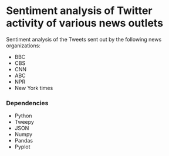 # Sentiment analysis of Twitter activity of various news outlets
Sentiment analysis of the Tweets sent out by the following news organizations: 
* BBC
* CBS
* CNN
* ABC
* NPR
* New York times 

### Dependencies
* Python
* Tweepy
* JSON
* Numpy
* Pandas
* Pyplot
